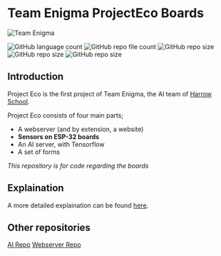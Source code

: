 # Team Enigma ProjectEco Boards
![Team Enigma](https://img.shields.io/badge/Team%20Enigma-Harrow%20School-blue)

![GitHub language count](https://img.shields.io/github/languages/count/DylanK46/TeamEngima-ProjectEco-Boards) 			 ![GitHub repo file count](https://img.shields.io/github/directory-file-count/DylanK46/TeamEngima-ProjectEco-Boards) ![GitHub repo size](https://img.shields.io/github/repo-size/DylanK46/TeamEngima-ProjectEco-Boards) ![GitHub repo size](https://img.shields.io/github/issues/DylanK46/TeamEngima-ProjectEco-Boards) ![GitHub repo size](https://img.shields.io/github/last-commit/DylanK46/TeamEngima-ProjectEco-Boards)

## Introduction
Project Eco is the first project of Team Enigma, the AI team of [Harrow School](https://www.harrowschool.org.uk). 

Project Eco consists of four main parts;

 - A webserver (and by extension, a website)
 - **Sensors on ESP-32 boards**
 - An AI server, with Tensorflow
 - A set of forms
 

*This repository is for code regarding the boards*
## Explaination
A more detailed explaination can be found [here](https://github.com/Harrow-Enigma/minutes/blob/main/20210327%20-%20Team%20Enigma%20Planning%20Meeting%20Summary.md#the-ecoproject).

## Other repositories
[AI Repo](https://github.com/Harrow-Enigma/ProjectECO-AI)
[Webserver Repo](https://github.com/DylanK46/TeamEngima-ProjectEco-Webserver)
